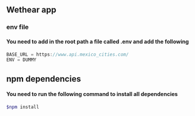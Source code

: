 ## Wethear app

### env file

#### You need to add in the root path a file called .env and add the following

```js
BASE_URL = https://www.api.mexico_cities.com/
ENV = DUMMY
```

## npm dependencies

#### You need to run the following command to install all dependencies

```bash
$npm install
```
